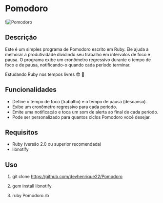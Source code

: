 # Pomodoro 

!![Pomodoro](![image](https://github.com/devhenrique22/Pomodoro/assets/14983121/0a6786ba-090e-481d-8193-5c6b37e48e5a))

## Descrição

Este é um simples programa de Pomodoro escrito em Ruby. Ele ajuda a melhorar a produtividade dividindo seu trabalho em intervalos de foco e pausa. O programa exibe um cronômetro regressivo durante o tempo de foco e de pausa, notificando-o quando cada período terminar.

Estudando Ruby nos tempos livres 😎 💎 

## Funcionalidades

- Define o tempo de foco (trabalho) e o tempo de pausa (descanso).
- Exibe um cronômetro regressivo para cada período.
- Emite uma notificação e toca um som de alerta ao final de cada período.
- Pode ser personalizado para quantos ciclos Pomodoro você desejar.

## Requisitos

- Ruby (versão 2.0 ou superior recomendada)
- libnotify

## Uso

1. git clone https://github.com/devhenrique22/Pomodoro 

2. gem install libnotify

3. ruby Pomodoro.rb
